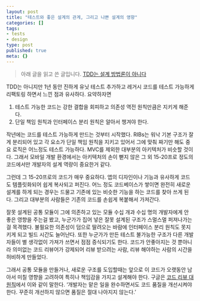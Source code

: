 ```yaml
---
layout: post
title: "테스트와 좋은 설계의 관계, 그리고 나쁜 설계의 영향"
categories: []
tags:
- tests
- design
type: post
published: true
meta: {}
---
```


> 아래 글을 읽고 쓴 글입니다.
> [TDD는 설계 방법론이 아니다](https://gyuwon.github.io/blog/2019/03/03/tdd-is-not-a-design-methodology.html)

TDD는 아니지만 1년 동안 진하게 유닛 테스트 추가하고 레거시 코드를 테스트 가능하게 리팩토링 하면서 느낀 점과 유사하다. 요약하자면

1. 테스트 가능한 코드는 강한 결합을 회피하고 의존성 역전 원칙만큼은 지키게 해준다.
2. 단일 책임 원칙과 인터페이스 분리 원칙은 알아서 챙겨야 한다.

작년에는 코드를 테스트 가능하게 만드는 것부터 시작했다. RIBs는 워낙 기본 구조가 잘게 분리되어 있고 각 요소가 단일 책임 원칙을 지키고 있어서 그에 맞춰 짜기만 해도 중요 로직은 어느정도 테스트 가능하다. MVC를 제외한 대부분의 아키텍처가 비슷할 것이다. 그래서 모바일 개발 환경에서는 아키텍처의 손이 뻗지 않은 그 외 15-20프로 정도의 코드에서만 개발자의 설계 역량이 중요한거 같다.

그런데 그 15-20프로의 코드가 매우 중요하다. 앱의 디자인이나 기능과 유사하게 코드도 템플릿화되어 쉽게 복사되고 퍼진다. 어느 정도 코드베이스가 쌓이면 완전히 새로운 설계를 하게 되는 경우는 드물고 기존에 있는 비슷한 기능을 하는 코드를 찾아 쓰게 된다. 그리고 대부분의 사람들은 기존의 코드를 손쉽게 복붙해서 가져간다.

잘못 설계된 공통 모듈이 그에 의존하고 있는 모듈 수십 개과 수십 명의 개발자에게 안 좋은 영향을 주는걸 봤고, 누군가가 집어 넣은 잘못 설계된 구조가 스멀스멀 퍼져나가는걸 목격했다. 불필요한 의존성이 덤으로 딸려오는 바람에 인터페이스 분리 원칙도 못지키게 되고 빌드 시간도 늘어난다. 또한 누군가가 만든 테스트 불가능한 구조가 다른 개발자들이 별 생각없이 가져가 쓰면서 점점 증식되기도 한다. 코드가 안좋아지는 것 뿐아니라 의미없는 코드 리뷰어가 강제되어 리뷰 받으려는 사람, 리뷰 해야하는 사람의 시간을 허비하게 만들었다.

그래서 공통 모듈을 만들거나, 새로운 구조를 도입할때는 앞으로 이 코드가 오랫동안 남아서 미칠 영향을 고려하여 특히나 책임감을 가지고 설계해야 한다. 구글은 [코드 리뷰 대원칙](https://soojin.ro/review/standard)에서 이와 같이 말한다. ‘개발자는 맡은 일을 완수하면서도 코드 품질을 개선시켜야 한다. 꾸준히 개선하지 않으면 품질은 절대 나아지지 않는다.’